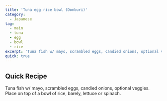 ```yaml
---
title: 'Tuna egg rice bowl (Donburi)'
category:
  - Japanese
tag:
  - main
  - tuna
  - egg
  - bowl
  - rice
excerpt: 'Tuna fish w/ mayo, scrambled eggs, candied onions, optional veggies. Place on top of a bowl of rice, barely, lettuce or spinach.'
quick: true
---
```


## Quick Recipe

Tuna fish w/ mayo, scrambled eggs, candied onions, optional veggies. Place on top of a bowl of rice, barely, lettuce or spinach.
